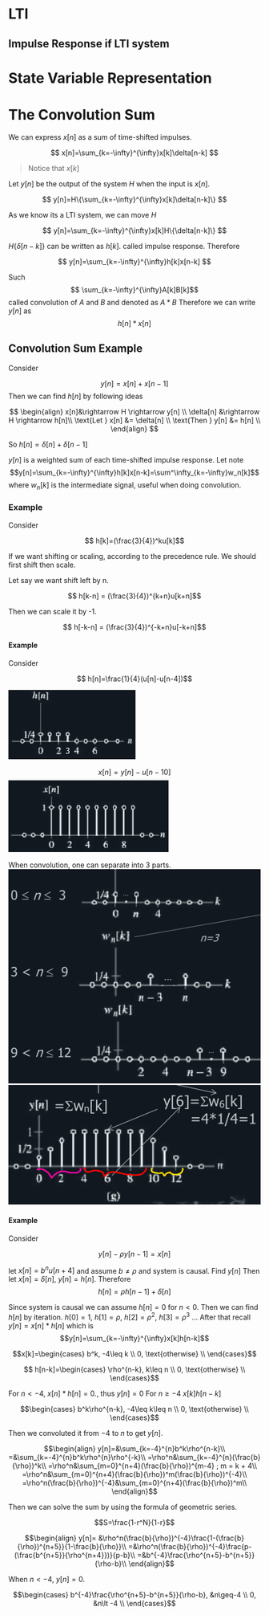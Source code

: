 # LTI 

## Impulse Response if LTI system

# State Variable Representation

# The Convolution Sum
We can express $x[n]$ as a sum of time-shifted impulses.

$$
x[n]=\sum_{k=-\infty}^{\infty}x[k]\delta[n-k]
$$
> Notice that $x[k]$ 

Let $y[n]$ be the output of the system $H$ when the input is $x[n]$.

$$
y[n]=H\{\sum_{k=-\infty}^{\infty}x[k]\delta[n-k]\}
$$

As we know its a LTI system, we can move $H$

$$
y[n]=\sum_{k=-\infty}^{\infty}x[k]H\{\delta[n-k]\}
$$

$H{\{\delta[n-k]\}}$ can be written as $h[k]$. called impulse response. Therefore 

$$
y[n]=\sum_{k=-\infty}^{\infty}h[k]x[n-k]
$$

Such 
$$ \sum_{k=-\infty}^{\infty}A[k]B[k]$$
called convolution of $A$ and $B$ and denoted as $A*B$
Therefore we can write $y[n]$ as 
$$h[n]*x[n]$$

## Convolution Sum Example
Consider   

$$y[n] = x[n] + x[n-1]$$
Then we can find $h[n]$ by following ideas

$$ \begin{align} 
x[n]&\rightarrow H \rightarrow y[n] \\
\delta[n] &\rightarrow H \rightarrow h[n]\\
\text{Let } x[n] &= \delta[n] \\
\text{Then } y[n] &= h[n] \\
\end{align} $$

So $h[n]=\delta[n]+\delta[n-1]$

$y[n]$ is a weighted sum of each time-shifted impulse response.
Let note 
$$y[n]=\sum_{k=-\infty}^{\infty}h[k]x[n-k]=\sum^\infty_{k=-\infty}w_n[k]$$
where $w_n[k]$ is the intermediate signal, useful when doing convolution.

### Example
Consider 

$$ h[k]=(\frac{3}{4})^ku[k]$$

If we want shifting or scaling, according to the precedence rule. We should first shift then scale. 

Let say we want shift left by n.

$$ h[k-n] = (\frac{3}{4})^{k+n}u[k+n]$$

Then we can scale it by -1.

$$ h[-k-n] = (\frac{3}{4})^{-k+n}u[-k+n]$$

#### Example
Consider 

$$ h[n]=\frac{1}{4}(u[n]-u[n-4])$$ 

![](attachs/Pasted%20image%2020240923173012.png)

$$x[n]=y[n]-u[n-10]$$
![](attachs/Pasted%20image%2020240923173033.png)

When convolution, one can separate into 3 parts.
![](attachs/Pasted%20image%2020240923175531.png)
![](attachs/Pasted%20image%2020240923175831.png)

#### Example
Consider 

$$y[n]-\rho y[n-1]=x[n]$$

let $x[n]=b^nu[n+4]$ and assume $b\neq\rho$ and system is causal.
Find $y[n]$
Then let $x[n]=\delta[n]$, $y[n]=h[n]$.
Therefore
$$ h[n]=\rho h[n-1]+\delta[n] $$ 

Since system is causal we can assume $h[n]=0$ for $n<0$.
Then we can find $h[n]$ by iteration.
$h[0]=1$, $h[1]=\rho$, $h[2]=\rho^2$, $h[3]=\rho^3$ ...
After that recall $y[n]=x[n]*h[n]$ which is
$$y[n]=\sum_{k=-\infty}^{\infty}x[k]h[n-k]$$

$$x[k]=\begin{cases}
b^k, -4\leq k \\
0, \text{otherwise} \\
\end{cases}$$

$$ h[n-k]=\begin{cases}
\rho^{n-k}, k\leq n \\
0, \text{otherwise} \\
\end{cases}$$

For $n<-4$, $x[n]*h[n]=0$., thus $y[n]=0$
For $n\geq-4$ $x[k]h[n-k]$

$$\begin{cases}
b^k\rho^{n-k}, -4\leq k\leq n \\
0, \text{otherwise} \\
\end{cases}$$

Then we convoluted it from $-4$ to $n$ to get $y[n]$.

$$\begin{align}
y[n]=&\sum_{k=-4}^{n}b^k\rho^{n-k}\\
=&\sum_{k=-4}^{n}b^k\rho^{n}\rho^{-k}\\
=\rho^n&\sum_{k=-4}^{n}(\frac{b}{\rho})^k\\
=\rho^n&\sum_{m=0}^{n+4}(\frac{b}{\rho})^{m-4}
; m = k + 4\\ 
=\rho^n&\sum_{m=0}^{n+4}(\frac{b}{\rho})^m(\frac{b}{\rho})^{-4}\\
=\rho^n(\frac{b}{\rho})^{-4}&\sum_{m=0}^{n+4}(\frac{b}{\rho})^m\\
\end{align}$$

Then we can solve the sum by using the formula of geometric series.

$$S=\frac{1-r^N}{1-r}$$

$$\begin{align}
y[n]=
&\rho^n(\frac{b}{\rho})^{-4}\frac{1-(\frac{b}{\rho})^{n+5}}{1-\frac{b}{\rho}}\\
=&\rho^n(\frac{b}{\rho})^{-4}\frac{p-(\frac{b^{n+5}}{\rho^{n+4}})}{p-b}\\
=&b^{-4}\frac{\rho^{n+5}-b^{n+5}}{\rho-b}\\
\end{align}$$

When $n \lt -4$, $y[n]=0$.

$$\begin{cases}
b^{-4}\frac{\rho^{n+5}-b^{n+5}}{\rho-b}, &n\geq-4 \\
0, &n\lt -4 \\
\end{cases}$$


